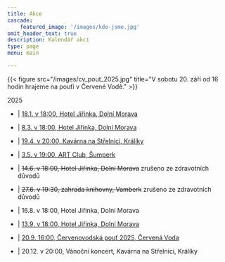 ```yaml
---
title: Akce
cascade:
    featured_image: '/images/kdo-jsme.jpg'
omit_header_text: true
description: Kalendář akcí
type: page
menu: main

---
```

{{< figure src="/images/cv_pout_2025.jpg" title="V sobotu 20. září od 16 hodin hrajeme na pouťi v Červené Vodě." >}} 

2025

- | [18.1. v 18:00, Hotel Jiřinka, Dolní Morava](https://www.facebook.com/hoteljirinka/posts/pfbid02Btt7Bfvopgm6YhvGQXGPVvjFbXTyzy3s5P5RzfkPxP6gyBDwhxZYMP9BupQD1rnpl)

- | [8.3.  v 18:00, Hotel Jiřinka, Dolní Morava](https://www.facebook.com/hoteljirinka/posts/pfbid024QE54HitkP3qW6RQ7fpwdSBSQCzoTN5YrfXQLZjntmvnXJBvaS3EsH1aWJ8awfn7l)

- | [19.4. v 20:00, Kavárna na Střelnici, Králíky](https://www.facebook.com/permalink.php?story_fbid=pfbid0pbc8HJ812xv5QznnRn7SU2zRRdxgWZXrbfDqJhSn6xjtQKvjuc2mWjrWWC4zZRLdl&id=100054493928106)

- | [3.5. v 19:00, ART Club, Šumperk](https://www.facebook.com/events/2723458744511424/)

- | ~~14.6. v 18:00, Hotel Jiřinka, Dolní Morava~~ zrušeno ze zdravotních důvodů

- | ~~27.6. v 19:30, zahrada knihovny, Vamberk~~ zrušeno ze zdravotních důvodů

- | 16.8. v 18:00, Hotel Jiřinka, Dolní Morava

- | [13.9. v 18:00, Hotel Jiřinka, Dolní Morava](https://www.facebook.com/hoteljirinka/posts/pfbid02C5MDyHJ1QK9cpyYJzEUFdqRTS1gNHxe79yagmPQSnqUZYXHQMdixQZ6nXpJR4cYDl)

- | [20.9. 16:00, Červenovodská pouť 2025, Červená Voda](https://cervenavoda.cz/kalendar-akci/cervenovodska-pout-20--21--zari-2025) 

- | 20.12. v 20:00, Vánoční koncert, Kavárna na Střelnici, Králíky